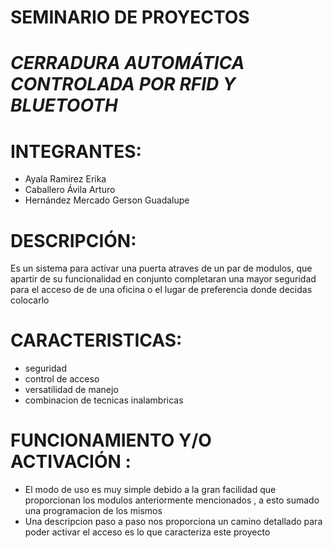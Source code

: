 # SEMINARIO DE PROYECTOS

*CERRADURA AUTOMÁTICA CONTROLADA POR RFID Y BLUETOOTH*
====================================================
INTEGRANTES:
=
- Ayala Ramirez Erika
- Caballero Ávila Arturo
- Hernández Mercado Gerson Guadalupe

 DESCRIPCIÓN: 
 =
 Es un sistema para activar una puerta atraves de un par de modulos, que apartir de 
 su funcionalidad en conjunto completaran una mayor seguridad para el acceso de 
 de una oficina o el lugar de preferencia donde decidas colocarlo 
 
CARACTERISTICAS:
=
- seguridad 
- control de acceso
- versatilidad de manejo 
- combinacion de tecnicas inalambricas 

FUNCIONAMIENTO Y/O ACTIVACIÓN :
=
- El modo de uso es muy simple debido a la gran facilidad que proporcionan
los modulos anteriormente mencionados , a esto sumado una programacion de los mismos 
- Una descripcion paso a paso nos proporciona un camino detallado 
para poder activar el acceso es lo que caracteriza este proyecto 
